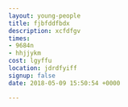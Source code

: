 ```yaml
---
layout: young-people
title: fjbfddfbdx
description: xcfdfgv
times:
- 9684n
- hhjjykm
cost: lgyffu
location: jdrdfyiff
signup: false
date: 2018-05-09 15:50:54 +0000

---
```

